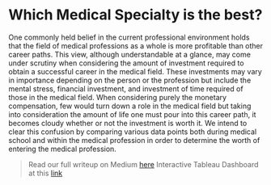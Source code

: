 # Which Medical Specialty is the best?

One commonly held belief in the current professional environment holds that the field of medical professions as a whole is more profitable than other career paths. This view, although understandable at a glance, may come under scrutiny when considering the amount of investment required to obtain a successful career in the medical field. These investments may vary in importance depending on the person or the profession but include the mental stress, financial investment, and investment of time required of those in the medical field. When considering purely the monetary compensation, few would turn down a role in the medical field but taking into consideration the amount of life one must pour into this career path, it becomes cloudy whether or not the investment is worth it. We intend to clear this confusion by comparing various data points both during medical school and within the medical profession in order to determine the worth of entering the medical profession.

> Read our full writeup on Medium [here](https://medium.com/@evanameyer1/which-medical-specialty-is-the-best-f222d427c3ee)
> Interactive Tableau Dashboard at this [link](https://public.tableau.com/app/profile/evan.meyer5418/viz/WhichMedicalSpecialtyisBest/OverviewDashboard)
